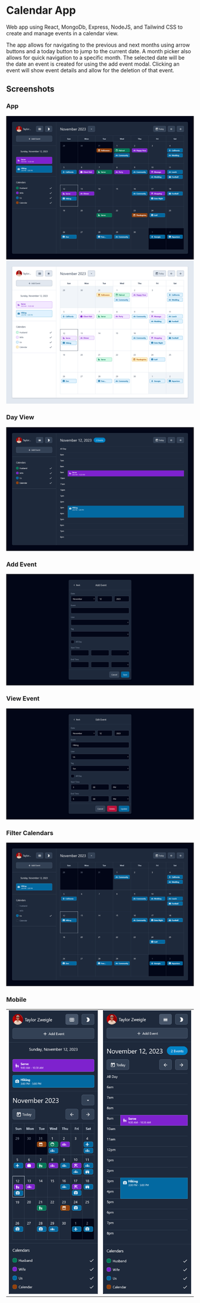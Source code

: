 # Calendar App

Web app using React, MongoDb, Express, NodeJS, and Tailwind CSS to create and manage events in a calendar view.

The app allows for navigating to the previous and next months using arrow buttons and a today button to jump to the current date. A month picker also allows for quick navigation to a specific month. The selected date will be the date an event is created for using the add event modal. Clicking an event will show event details and allow for the deletion of that event.

## Screenshots

### App

![Home_Page](https://github.com/taylorzweigle/CalendarApp/blob/main/img/Calendar_App_Dark.png)
![Home_Page](https://github.com/taylorzweigle/CalendarApp/blob/main/img/Calendar_App_Light.png)

### Day View

![Timeline_View](https://github.com/taylorzweigle/CalendarApp/blob/main/img/Calendar_App_Timeline_Dark.png)

### Add Event

![Create_Event](https://github.com/taylorzweigle/CalendarApp/blob/main/img/Calendar_App_Add_Event_Dark.png)

### View Event

![Event_Details](https://github.com/taylorzweigle/CalendarApp/blob/main/img/Calendar_App_Event_Dark.png)

### Filter Calendars

![Filter](https://github.com/taylorzweigle/CalendarApp/blob/main/img/Calendar_App_Filter_Dark.png)

### Mobile

|                                                                                                        |                                                                                                        |
| ------------------------------------------------------------------------------------------------------ | ------------------------------------------------------------------------------------------------------ |
| ![Mobile_1](https://github.com/taylorzweigle/CalendarApp/blob/main/img/Calendar_App_Mobile_1_Dark.png) | ![Mobile_2](https://github.com/taylorzweigle/CalendarApp/blob/main/img/Calendar_App_Mobile_2_Dark.png) |
